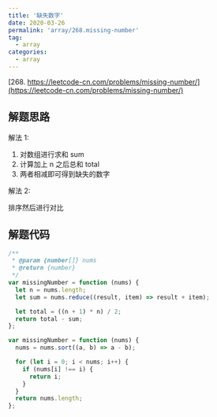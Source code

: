 ```yaml
---
title: '缺失数字'
date: 2020-03-26
permalink: 'array/268.missing-number'
tag:
  - array
categories:
  - array
---
```


[268. https://leetcode-cn.com/problems/missing-number/](https://leetcode-cn.com/problems/missing-number/)

## 解题思路

解法 1:

1. 对数组进行求和 sum
2. 计算加上 n 之后总和 total
3. 两者相减即可得到缺失的数字

解法 2:

排序然后进行对比

## 解题代码

```js
/**
 * @param {number[]} nums
 * @return {number}
 */
var missingNumber = function (nums) {
  let n = nums.length;
  let sum = nums.reduce((result, item) => result + item);

  let total = ((n + 1) * n) / 2;
  return total - sum;
};

var missingNumber = function (nums) {
  nums = nums.sort((a, b) => a - b);

  for (let i = 0; i < nums; i++) {
    if (nums[i] !== i) {
      return i;
    }
  }
  return nums.length;
};
```

